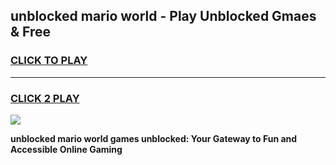 
## unblocked mario world - Play Unblocked Gmaes & Free
<h3>
<a href="https://news.freeplayer.one?title=unblocked_mario_world&ref=16F">CLICK TO PLAY</a></h3>
<hr>

<h3>
<a href="https://news.freeplayer.one?title=unblocked_mario_world&ref=16F">CLICK 2 PLAY</a>
  
</h3>

<a href="https://news.freeplayer.one?title=unblocked_mario_world&ref=16F/"><img src="https://clearcache.store/games.png"></a>


**unblocked mario world games unblocked: Your Gateway to Fun and Accessible Online Gaming**
